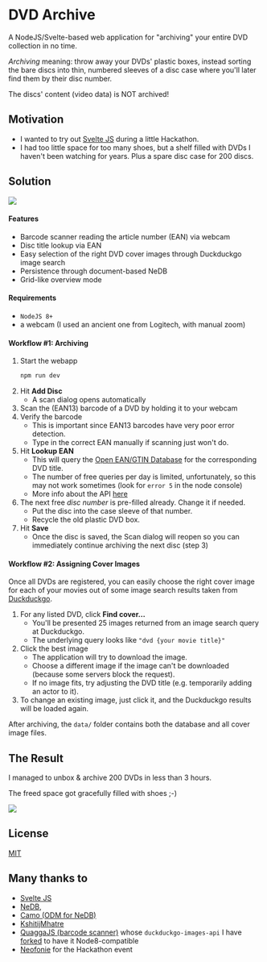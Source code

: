 # DVD Archive

A NodeJS/Svelte-based web application for "archiving" your entire DVD collection in no time.

_Archiving_ meaning: throw away your DVDs' plastic boxes, instead sorting the bare discs into 
thin, numbered sleeves of a disc case where you'll later find them by their disc number. 

The discs' content (video data) is NOT archived! 

## Motivation

* I wanted to try out [Svelte JS](https://svelte.dev/) during a little Hackathon.
* I had too little space for too many shoes, but a shelf filled with DVDs I haven't been watching for years.
  Plus a spare disc case for 200 discs. 

## Solution

![](https://www.justlep.net/temp/dvd-archive-1.0.0-screenshot.jpg)

#### Features
* Barcode scanner reading the article number (EAN) via webcam
* Disc title lookup via EAN
* Easy selection of the right DVD cover images through Duckduckgo image search 
* Persistence through document-based NeDB
* Grid-like overview mode

#### Requirements
* `NodeJS 8+`
* a webcam (I used an ancient one from Logitech, with manual zoom)

#### Workflow #1: Archiving
1. Start the webapp
   ```javascript
   npm run dev
   ```  
2. Hit **Add Disc**   
   * A scan dialog opens automatically
3. Scan the (EAN13) barcode of a DVD by holding it to your webcam 
4. Verify the barcode   
   * This is important since EAN13 barcodes have very poor error detection.  
   * Type in the correct EAN manually if scanning just won't do.
5. Hit **Lookup EAN**  
   * This will query the [Open EAN/GTIN Database](http://opengtindb.org/) for the corresponding DVD title.  
   * The number of free queries per day is limited, unfortunately, so this may not work sometimes 
   (look for `error 5` in the node console)
   * More info about the API [here](http://opengtindb.org/api.php)
6. The next free _disc number_ is pre-filled already. Change it if needed.  
    * Put the disc into the case sleeve of that number. 
    * Recycle the old plastic DVD box.
7. Hit **Save**  
   * Once the disc is saved, the Scan dialog will reopen so you can immediately continue archiving the next disc (step 3)

#### Workflow #2: Assigning Cover Images

Once all DVDs are registered, you can easily choose the right cover image for each of your movies out of some 
image search results taken from [Duckduckgo](https://duckduckgo.com/).

1. For any listed DVD, click **Find cover...**
   * You'll be presented 25 images returned from an image search query at Duckduckgo.
   * The underlying query looks like `"dvd {your movie title}"`
2. Click the best image
   * The application will try to download the image.
   * Choose a different image if the image can't be downloaded (because some servers block the request).
   * If no image fits, try adjusting the DVD title (e.g. temporarily adding an actor to it).
3. To change an existing image, just click it, and the Duckduckgo results will be loaded again.   
    

After archiving, the `data/` folder contains both the database and all cover image files.

## The Result

I managed to unbox & archive 200 DVDs in less than 3 hours.

The freed space got gracefully filled with shoes ;-)

![](https://www.justlep.net/temp/dvd-archive-motivation.jpg)


## License
[MIT](https://github.com/justlep/dvd-archive/blob/master/LICENSE)

## Many thanks to
* [Svelte JS](https://svelte.dev/)
* [NeDB](https://github.com/louischatriot/nedb),
* [Camo (ODM for NeDB)](https://github.com/scottwrobinson/camo)
* [KshitijMhatre](https://github.com/KshitijMhatre/duckduckgo-images-api)
* [QuaggaJS (barcode scanner)](https://github.com/serratus/quaggaJS) 
  whose `duckduckgo-images-api` I have [forked](https://github.com/justlep/duckduckgo-images-api) to have it Node8-compatible
* [Neofonie](https://www.neofonie.de/) for the Hackathon event
